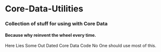 # Core-Data-Utilities
### Collection of stuff for using with Core Data
#### Because why reinvent the wheel every time.

Here Lies Some Out Dated Core Data Code
No One should use most of this.